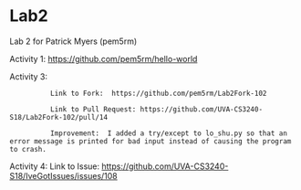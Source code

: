 # Lab2
Lab 2 for Patrick Myers (pem5rm)

Activity 1: https://github.com/pem5rm/hello-world

Activity 3:
              
              Link to Fork:  https://github.com/pem5rm/Lab2Fork-102
              
              Link to Pull Request: https://github.com/UVA-CS3240-S18/Lab2Fork-102/pull/14
              
              Improvement:  I added a try/except to lo_shu.py so that an error message is printed for bad input instead of causing the program to crash.
            
Activity 4: 
              Link to Issue: https://github.com/UVA-CS3240-S18/IveGotIssues/issues/108
